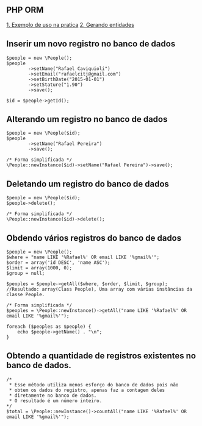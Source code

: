 ## PHP ORM ##

[1. Exemplo de uso na pratica](https://github.com/rafaelcaviquioli/ORM/blob/master/USE_EXAMPLE.md)
[2. Gerando entidades](https://github.com/rafaelcaviquioli/ORM/blob/master/GENERATE_ENTITY_EXAMPLE.md)

Inserir um novo registro no banco de dados
------------------------------------------
    $people = new \People();
    $people
            ->setName("Rafael Caviquioli")
            ->setEmail("rafaelcitj@gmail.com")
            ->setBirthDate("2015-01-01")
            ->setStature("1.90")
            ->save();

    $id = $people->getId();
Alterando um registro no banco de dados
---------------------------------------
    $people = new \People($id);
    $people
            ->setName("Rafael Pereira")
            ->save();

    /* Forma simplificada */
    \People::newInstance($id)->setName("Rafael Pereira")->save();

Deletando um registro do banco de dados
---------------------------------------
    $people = new \People($id);
    $people->delete();

    /* Forma simplificada */
    \People::newInstance($id)->delete();
    
Obdendo vários registros do banco de dados
------------------------------------------
    $people = new \People();
    $where = "name LIKE '%Rafael%' OR email LIKE '%gmail%'";
    $order = array('id DESC', 'name ASC');
    $limit = array(1000, 0);
    $group = null;
    
    $peoples = $people->getAll($where, $order, $limit, $group);
    //Resultado: array(Class People), Uma array com várias instâncias da classe People.
   
    /* Forma simplificada */
    $peoples = \People::newInstance()->getAll("name LIKE '%Rafael%' OR email LIKE '%gmail%'");
    
    foreach ($peoples as $people) {
        echo $people->getName() . "\n";
    }

Obtendo a quantidade de registros existentes no banco de dados.
---------------------------------------------------------------
    /*
	 * Esse método utiliza menos esforço do banco de dados pois não 
	 * obtem os dados do registro, apenas faz a contagem deles
	 * diretamente no banco de dados.
	 * O resultado é um número inteiro.
	*/
	$total = \People::newInstance()->countAll("name LIKE '%Rafael%' OR email LIKE '%gmail%'");
